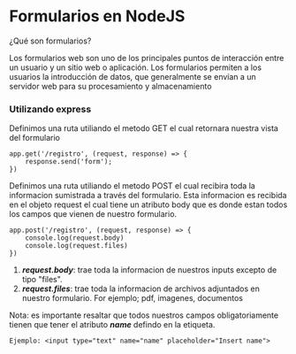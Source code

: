 # Formularios en NodeJS

¿Qué son formularios?

Los formularios web son uno de los principales puntos de interacción entre un usuario y un sitio web o aplicación. Los formularios permiten a los usuarios la introducción de datos, que generalmente se envían a un servidor web para su procesamiento y almacenamiento


### Utilizando express

Definimos una ruta utiliando el metodo GET el cual retornara nuestra vista del formulario 

    app.get('/registro', (request, response) => {
        response.send('form');
    })


Definimos una ruta utiliando el metodo POST el cual recibira toda la informacion sumistrada a través del formulario. Esta informacion es recibida en el objeto request el cual tiene un atributo body que es donde estan todos los campos que vienen de nuestro formulario.

    app.post('/registro', (request, response) => {
        console.log(request.body)
        console.log(request.files)
    })

1. ***request.body***: trae toda la informacion de nuestros inputs excepto de tipo "files".
2. ***request.files***: trae toda la informacion de archivos adjuntados en nuestro formulario. For ejemplo; pdf, imagenes, documentos

Nota: es importante resaltar que todos nuestros campos obligatoriamente tienen que tener el atributo ***name*** defindo en la etiqueta.

    Ejemplo: <input type="text" name="name" placeholder="Insert name">


    

